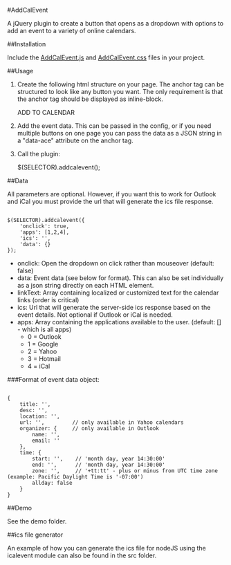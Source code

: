 #AddCalEvent

A jQuery plugin to create a button that opens as a dropdown with options to add an event to a variety of online calendars.


##Installation

Include the [AddCalEvent.js](https://github.com/sendlo/AddCalEvent/blob/master/src/AddCalEvent.js) and [AddCalEvent.css](https://github.com/sendlo/AddCalEvent/blob/master/src/AddCalEvent.css) files in your project.

##Usage
1. Create the following html structure on your page. The anchor tag can be structured to look like any button you want. The only requirement is that the anchor tag should be displayed as inline-block.

	<a>ADD TO CALENDAR</a>
		
2. Add the event data. This can be passed in the config, or if you need multiple buttons on one page you can pass the data as a JSON string in a "data-ace" attribute on the anchor tag.

3. Call the plugin:

	$(SELECTOR).addcalevent();

##Data

All parameters are optional. However, if you want this to work for Outlook and iCal you must provide the url that will generate the ics file response.

<code>
$(SELECTOR).addcalevent({
    'onclick': true,
    'apps': [1,2,4],
    'ics': '',
    'data': {}
});
</code>

<ul>
<li>onclick: Open the dropdown on click rather than mouseover (default: false)</li>
<li>data: Event data (see below for format). This can also be set individually as a json string directly on each HTML element.</li>
<li>linkText: Array containing localized or customized text for the calendar links (order is critical)</li>
<li>ics: Url that will generate the server-side ics response based on the event details. Not optional if Outlook or iCal is needed.</li>
<li>apps: Array containing the applications available to the user. (default: [] - which is all apps)
	<ul>
		<li>0 = Outlook</li>
		<li>1 = Google</li>
		<li>2 = Yahoo</li>
		<li>3 = Hotmail</li>
		<li>4 = iCal</li>
	</ul>
</ul>

###Format of event data object:

<code>
{
	title: '',
	desc: '',
	location: '',
	url: '',         // only available in Yahoo calendars
	organizer: {     // only available in Outlook
		name: '',
		email: ''
	},
	time: {
		start: '',    // 'month day, year 14:30:00'
		end: '',      // 'month day, year 14:30:00'
		zone: '',     // '+tt:tt' - plus or minus from UTC time zone (example: Pacific Daylight Time is '-07:00')
		allday: false
	}
}
</code>

##Demo

See the demo folder.

##ics file generator

An example of how you can generate the ics file for nodeJS using the icalevent module can also be found in the src folder.


